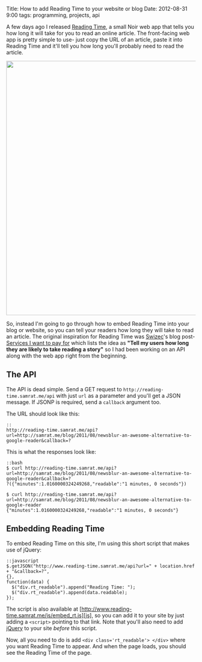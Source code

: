Title: How to add Reading Time to your website or blog
Date: 2012-08-31 9:00
tags: programming, projects, api

A few days ago I released [Reading Time][rt], a small Noir web app that tells you how long it will take for you to read an online article. The front-facing web app is pretty simple to use- just copy the URL of an article, paste it into Reading Time and it'll tell you how long you'll probably need to read the article. 

<a href="http://imgur.com/IITRk"><img src="http://i.imgur.com/IITRk.png?1" title="Reading Time" alt="" width='675px'/></a>

So, instead I'm going to go through how to embed Reading Time into your blog or website, so you can tell your readers how long they will take to read an article. The original inspiration for Reading Time was [Swizec][swizec]'s blog post- [Services I want to pay for][swiz-blog] which lists the idea as **"Tell my users how long they are likely to take reading a story"** so I had been working on an API along with the web app right from the beginning. 

## The API

The API is dead simple. Send a GET request to `http://reading-time.samrat.me/api` with just `url` as a parameter and you'll get a JSON message. If JSONP is required, send a `callback` argument too.

The URL should look like this:

	::
	http://reading-time.samrat.me/api?url=http://samrat.me/blog/2011/08/newsblur-an-awesome-alternative-to-google-reader&callback=?

This is what the responses look like:

	::bash
	$ curl http://reading-time.samrat.me/api?url=http://samrat.me/blog/2011/08/newsblur-an-awesome-alternative-to-google-reader&callback=?
	?({"minutes":1.0160000324249268,"readable":"1 minutes, 0 seconds"})
	
	$ curl http://reading-time.samrat.me/api?url=http://samrat.me/blog/2011/08/newsblur-an-awesome-alternative-to-google-reader
	{"minutes":1.0160000324249268,"readable":"1 minutes, 0 seconds"}

## Embedding Reading Time

To embed Reading Time on this site, I'm using this short script that makes use of jQuery:

	::javascript
	$.getJSON("http://www.reading-time.samrat.me/api?url=" + location.href + "&callback=?",
	{},
	function(data) {
	  $("div.rt_readable").append("Reading Time: ");
	  $("div.rt_readable").append(data.readable);
	});

The script is also available at [http://www.reading-time.samrat.me/js/embed_rt.js][js], so you can add it to your site by just adding a `<script>` pointing to that link. Note that you'll also need to add [jQuery][jq] to your site *before* this script.

Now, all you need to do is add `<div class='rt_readable'> </div>` where you want Reading Time to appear. And when the page loads, you should see the Reading Time of the page. 

[rt]: http://reading-time.samrat.me
[swizec]: http://swizec.com
[api]: http://reading-time.samrat.me/api?url=http://samrat.me/blog/2011/08/newsblur-an-awesome-alternative-to-google-reader&callback=?
[swiz-blog]: http://swizec.com/blog/services-i-want-to-pay-for/swizec/5158
[js]: http://www.reading-time.samrat.me/js/embed_rt.js
[jq]: http://jquery.com
